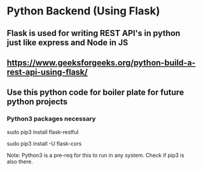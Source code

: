 # Python Backend (Using Flask)

## Flask is used for writing REST API's in python just like express and Node in JS

## <https://www.geeksforgeeks.org/python-build-a-rest-api-using-flask/>

## Use this python code for boiler plate for future python projects

### Python3 packages necessary

sudo pip3 install flask-restful

sudo pip3 install -U flask-cors

Note: Python3 is a pre-req for this to run in any system. Check if pip3 is also there.
